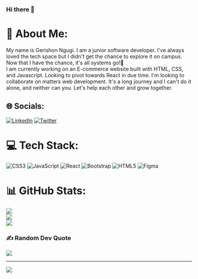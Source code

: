 ### Hi there 👋
# 💫 About Me:
My name is Gerishon Ngugi. I am a junior software developer. I've always loved the tech space but I didn't get the chance to explore it on campus. Now that I have the chance, it's all systems go!🚀<br>I am currently working on an E-commerce website built with HTML, CSS, and Javascript. Looking to pivot towards React in due time. I'm looking to collaborate on matters web development. It's a long journey and I can't do it alone, and neither can you. Let's help each other and grow together.   


## 🌐 Socials:
[![LinkedIn](https://img.shields.io/badge/LinkedIn-%230077B5.svg?logo=linkedin&logoColor=white)](https://www.linkedin.com/in/gerishon-njuguna-344841128/) [![Twitter](https://img.shields.io/badge/Twitter-%231DA1F2.svg?logo=Twitter&logoColor=white)](https://twitter.com/@NgugiGerishon ) 

# 💻 Tech Stack:
![CSS3](https://img.shields.io/badge/css3-%231572B6.svg?style=for-the-badge&logo=css3&logoColor=white) ![JavaScript](https://img.shields.io/badge/javascript-%23323330.svg?style=for-the-badge&logo=javascript&logoColor=%23F7DF1E) ![React](https://img.shields.io/badge/react-%2320232a.svg?style=for-the-badge&logo=react&logoColor=%2361DAFB) ![Bootstrap](https://img.shields.io/badge/bootstrap-%23563D7C.svg?style=for-the-badge&logo=bootstrap&logoColor=white) ![HTML5](https://img.shields.io/badge/html5-%23E34F26.svg?style=for-the-badge&logo=html5&logoColor=white) 	![Figma](https://img.shields.io/badge/figma-%23F24E1E.svg?style=for-the-badge&logo=figma&logoColor=white)
# 📊 GitHub Stats:
![](https://github-readme-stats.vercel.app/api?username=Gerrishonngugi&theme=dark&hide_border=true&include_all_commits=true&count_private=true)<br/>
![](https://github-readme-streak-stats.herokuapp.com/?user=Gerrishonngugi&theme=dark&hide_border=true)<br/>
![](https://github-readme-stats.vercel.app/api/top-langs/?username=Gerrishonngugi&theme=dark&hide_border=true&include_all_commits=true&count_private=true&layout=compact)

### ✍️ Random Dev Quote
![](https://quotes-github-readme.vercel.app/api?type=vetical&theme=tokyonight)

---
[![](https://visitcount.itsvg.in/api?id=Gerrishonngugi&icon=0&color=0)](https://visitcount.itsvg.in)
